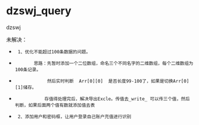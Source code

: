 # dzswj_query
dzswj


未解决：
 *      1、优化不能超过100条数据的问题。 
 *            思路：先暂时添加一个二位数组，命名三个不同名字的二维数组，每个二维数组为100条记录。
 *                 然后实时判断  Arr[0][0]  是否长度99-100了，如果是切换Arr[0][1]储存。  
 *                存值得处理完后，解决导出Excle。传值去_write_ 可以传三个值，然后判断，如果后面两个值有数就添加值去表
 *      2、添加用户和密码框，让用户登录自己账户充值进行识别